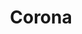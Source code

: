 ---
title: Corona
date: 
draft: false

# descripcion
description : Dije de plata

materials: Plata 925

color: Plateado

dimensions: 2cm x 1,5cm

code: 02-14-0170

type: "Dijes"

categories: []

# Images
# first image will be shown in the product page
images:
  # - image: "images/path_to_image"
  # La ubicacion de las imagenes es imagenes/Dijes/Dijes.Plata/02-14-0170-corona
  - image: "./images/dijes/plata/02-14-0170-corona.JPG"
---
